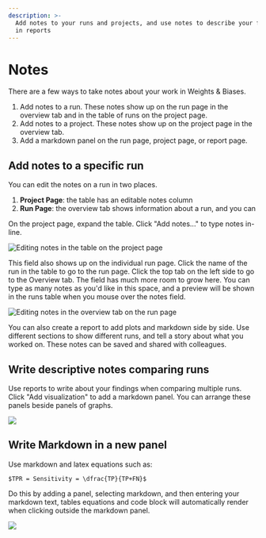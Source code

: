 ```yaml
---
description: >-
  Add notes to your runs and projects, and use notes to describe your findings
  in reports
---
```


# Notes

There are a few ways to take notes about your work in Weights & Biases.

1. Add notes to a run. These notes show up on the run page in the overview tab and in the table of runs on the project page.
2. Add notes to a project. These notes show up on the project page in the overview tab.
3. Add a markdown panel on the run page, project page, or report page.

## Add notes to a specific run

You can edit the notes on a run in two places.

1. **Project Page**: the table has an editable notes column
2. **Run Page**: the overview tab shows information about a run, and you can

On the project page, expand the table. Click "Add notes..." to type notes in-line.

![Editing notes in the table on the project page](https://downloads.intercomcdn.com/i/o/148296355/34114b47362b0378e233a440/2019-09-13+08.05.17.gif)

This field also shows up on the individual run page. Click the name of the run in the table to go to the run page. Click the top tab on the left side to go to the Overview tab. The field has much more room to grow here. You can type as many notes as you'd like in this space, and a preview will be shown in the runs table when you mouse over the notes field.

![Editing notes in the overview tab on the run page](https://downloads.intercomcdn.com/i/o/148297196/afdb48d2fb59aaa0c90c3aed/2019-09-13+08.06.45.gif)

You can also create a report to add plots and markdown side by side. Use different sections to show different runs, and tell a story about what you worked on. These notes can be saved and shared with colleagues.

## Write descriptive notes comparing runs

Use reports to write about your findings when comparing multiple runs. Click "Add visualization" to add a markdown panel. You can arrange these panels beside panels of graphs.

![](https://downloads.intercomcdn.com/i/o/148297552/64e5baa86a48927158d17456/2019-09-13+08.08.31.gif)

## Write Markdown in a new panel

Use markdown and latex equations such as:

```
$TPR = Sensitivity = \dfrac{TP}{TP+FN}$
```

Do this by adding a panel, selecting markdown, and then entering your markdown text, tables equations and code block will automatically render when clicking outside the markdown panel.

![](@site/static/images/app_ui/tables_panel.gif)
